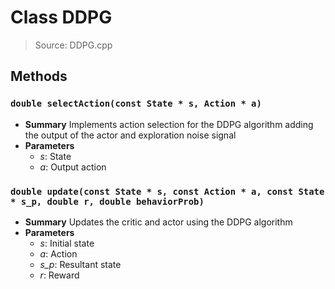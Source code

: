 # Class DDPG
> Source: DDPG.cpp
## Methods
### ``double selectAction(const State * s, Action * a)``
* **Summary**
  Implements action selection for the DDPG algorithm adding the output of the actor and exploration noise signal
* **Parameters**
  * _s_: State
  * _a_: Output action
### ``double update(const State * s, const Action * a, const State * s_p, double r, double behaviorProb)``
* **Summary**
  Updates the critic and actor using the DDPG algorithm
* **Parameters**
  * _s_: Initial state
  * _a_: Action
  * _s_p_: Resultant state
  * _r_: Reward
